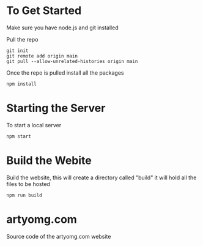 # To Get Started

Make sure you have node.js and git installed

Pull the repo
```
git init
git remote add origin main 
git pull --allow-unrelated-histories origin main
```

Once the repo is pulled install all the packages
```
npm install
```

# Starting the Server
To start a local server
```
npm start
```

# Build the Webite
Build the website, this will create a directory called "build" it will hold all the files to be hosted
```
npm run build
```

# artyomg.com
Source code of the artyomg.com website
